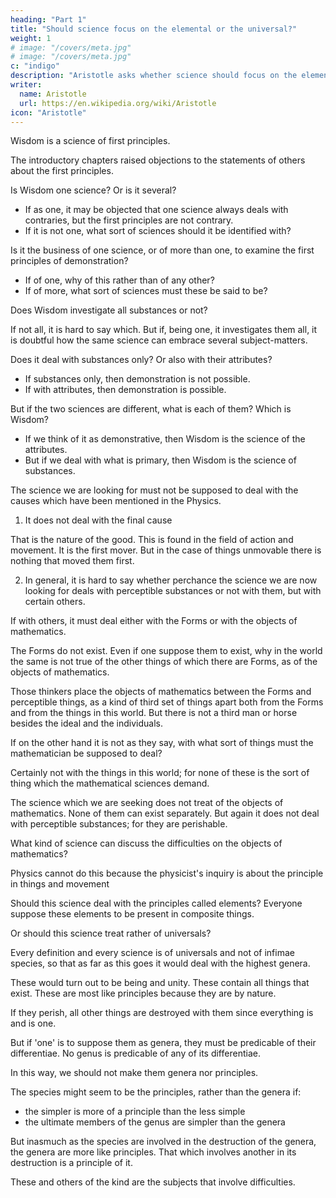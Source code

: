 ```yaml
---
heading: "Part 1"
title: "Should science focus on the elemental or the universal?"
weight: 1
# image: "/covers/meta.jpg"
# image: "/covers/meta.jpg"
c: "indigo"
description: "Aristotle asks whether science should focus on the elemental or the universal"
writer:
  name: Aristotle 
  url: https://en.wikipedia.org/wiki/Aristotle
icon: "Aristotle"
---
```




Wisdom is a science of first principles.

The introductory chapters raised objections to the statements of others about the first principles.

Is Wisdom one science? Or is it several? 

- If as one, it may be objected that one science always deals with contraries, but the first principles are not contrary. 
- If it is not one, what sort of sciences should it be identified with?

Is it the business of one science, or of more than one, to examine the first principles of demonstration? 

- If of one, why of this rather than of any other?
- If of more, what sort of sciences must these be said to be?

Does Wisdom investigate all substances or not? 

If not all, it is hard to say which. But if, being one, it investigates them all, it is doubtful how the same science can embrace several subject-matters.

Does it deal with substances only?  Or also with their attributes? 
- If substances only, then demonstration is not possible. 
- If with attributes, then demonstration is possible.

But if the two sciences are different, what is each of them? Which is Wisdom? 

- If we think of it as demonstrative, then Wisdom is the science of the attributes.
- But if we deal with what is primary, then Wisdom is the science of substances.

The science we are looking for must not be supposed to deal with the causes which have been mentioned in the Physics. 

1. It does not deal with the final cause

That is the nature of the good. This is found in the field of action and movement. It is the first mover. But in the case of things unmovable there is nothing that moved them first.

<!-- -for that is the nature of the end- -->


2. In general, it is hard to say whether perchance the science we are now looking for deals with perceptible substances or not with them, but with certain others. 

If with others, it must deal either with the Forms or with the objects of mathematics. 

The Forms do not exist. Even if one suppose them to exist, why in the world the same is not true of the other things of which there are Forms, as of the objects of mathematics. 

Those thinkers place the objects of mathematics between the Forms and perceptible things, as a kind of third set of things apart both from the Forms and from the things in this world. But there is not a third man or horse besides the ideal and the individuals. 

If on the other hand it is not as they say, with what sort of things must the mathematician be supposed to deal? 

Certainly not with the things in this world; for none of these is the sort of thing which the mathematical sciences demand.

The science which we are seeking does not treat of the objects of mathematics. None of them can exist separately. But again it does not deal with perceptible substances; for they are perishable.

What kind of science can discuss the difficulties on the objects of mathematics?

Physics cannot do this because the physicist's inquiry is about the principle in things and movement

<!-- nor yet to the science which inquires into demonstration and science; for this is just the subject which it investigates. It remains then that it is the philosophy which we have set before ourselves that treats of those subjects. -->

Should this science deal with the principles called elements?  Everyone suppose these elements to be present in composite things. 

Or should this science treat rather of universals? 

Every definition and every science is of universals and not of infimae species, so that as far as this goes it would deal with the highest genera.

These would turn out to be being and unity. These contain all things that exist. These are most like principles because they are by nature. 

If they perish, all other things are destroyed with them since everything is and is one. 

But if 'one' is to suppose them as genera, they must be predicable of their differentiae. No genus is predicable of any of its differentiae.

In this way, we should not make them genera nor principles. 

The species might seem to be the principles, rather than the genera if:
- the simpler is more of a principle than the less simple
- the ultimate members of the genus are simpler than the genera

<!-- (for they are indivisible, but the genera are divided into many and differing species),  -->


But inasmuch as the species are involved in the destruction of the genera, the genera are more like principles. That which involves another in its destruction is a principle of it.

These and others of the kind are the subjects that involve difficulties.

